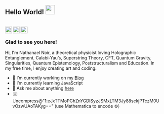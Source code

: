 ## Hello World! <img src="https://raw.githubusercontent.com/syedareehaquasar/syedareehaquasar/master/gifs/Hi.gif" width="30px"></h2>

<br />
<a href="https://twitter.com/nathanaelnoir">
  <img align="left" alt="Nathanael's Twitter" width="22px" src="https://cdn.jsdelivr.net/npm/simple-icons@v3/icons/twitter.svg" />
</a>
<a href="https://github.com/nathanaelnoir">
  <img align="left" alt="Nathanael's Github" width="22px" src="https://cdn.jsdelivr.net/npm/simple-icons@v3/icons/github.svg" />
</a>
<a href="https://instagram.com/nathanaelnoir/">
  <img align="left" alt="Nathanael's Instagram" width="22px" src="https://cdn.jsdelivr.net/npm/simple-icons@v3/icons/instagram.svg" />
</a>

<br />

### Glad to see you here! &nbsp;

Hi, I'm Nathanael Noir, a theoretical physicist loving Holographic Entanglement, Calabi-Yau’s, Superstring Theory, CFT, Quantum Gravity, Singularities, Quantum Epistemology, Poststructuralism and Education. In my free time, I enjoy creating art and coding.

- 🔭 I’m currently working on my [Blog](https://github.com/nathanaelnoir/website)
- 🌱 I’m currently learning JavaScript
- 💬 Ask me about anything [here](https://github.com/nathanaelnoir/nathanaelnoir/issues)
- ✉️ Uncompress@"1:eJxTTMoPChZnYGDISyzJSMxLTM3Jy88sckjPTczM0UvOzwUAoTAKyg==" (use Mathematica to encode ⚙️)
